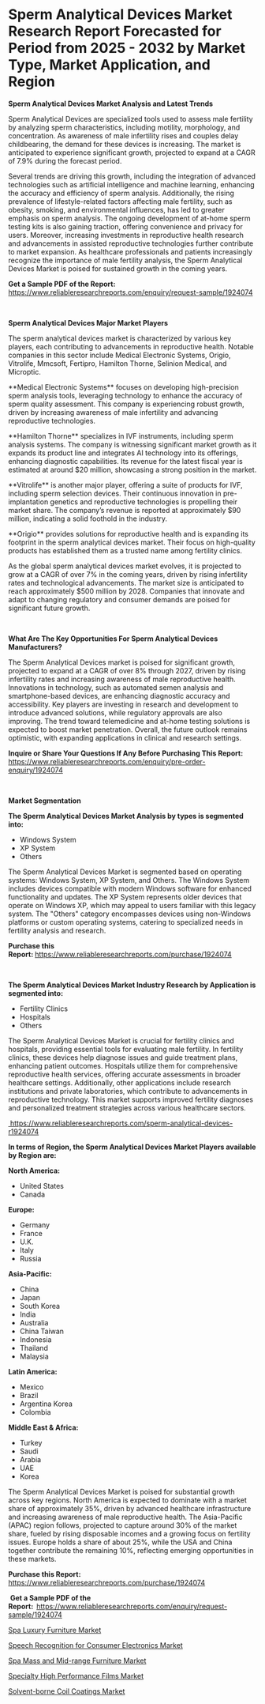 <p><h1>Sperm Analytical Devices Market Research Report Forecasted for Period from 2025 -  2032 by Market Type, Market Application, and Region</h1></p><p><strong>Sperm Analytical Devices Market Analysis and Latest Trends</strong></p>
<p><p>Sperm Analytical Devices are specialized tools used to assess male fertility by analyzing sperm characteristics, including motility, morphology, and concentration. As awareness of male infertility rises and couples delay childbearing, the demand for these devices is increasing. The market is anticipated to experience significant growth, projected to expand at a CAGR of 7.9% during the forecast period. </p><p>Several trends are driving this growth, including the integration of advanced technologies such as artificial intelligence and machine learning, enhancing the accuracy and efficiency of sperm analysis. Additionally, the rising prevalence of lifestyle-related factors affecting male fertility, such as obesity, smoking, and environmental influences, has led to greater emphasis on sperm analysis. The ongoing development of at-home sperm testing kits is also gaining traction, offering convenience and privacy for users. Moreover, increasing investments in reproductive health research and advancements in assisted reproductive technologies further contribute to market expansion. As healthcare professionals and patients increasingly recognize the importance of male fertility analysis, the Sperm Analytical Devices Market is poised for sustained growth in the coming years.</p></p>
<p><strong>Get a Sample PDF of the Report:&nbsp;</strong> <a href="https://www.reliableresearchreports.com/enquiry/request-sample/1924074?utm_campaign=36&utm_medium=2&utm_source=Github&utm_content=ia&utm_term=14012025&utm_id=sperm-analytical-devices">https://www.reliableresearchreports.com/enquiry/request-sample/1924074</a></p>
<p>&nbsp;</p>
<p><strong>Sperm Analytical Devices Major Market Players</strong></p>
<p><p>The sperm analytical devices market is characterized by various key players, each contributing to advancements in reproductive health. Notable companies in this sector include Medical Electronic Systems, Origio, Vitrolife, Mmcsoft, Fertipro, Hamilton Thorne, Selinion Medical, and Microptic. </p><p>**Medical Electronic Systems** focuses on developing high-precision sperm analysis tools, leveraging technology to enhance the accuracy of sperm quality assessment. This company is experiencing robust growth, driven by increasing awareness of male infertility and advancing reproductive technologies.</p><p>**Hamilton Thorne** specializes in IVF instruments, including sperm analysis systems. The company is witnessing significant market growth as it expands its product line and integrates AI technology into its offerings, enhancing diagnostic capabilities. Its revenue for the latest fiscal year is estimated at around $20 million, showcasing a strong position in the market.</p><p>**Vitrolife** is another major player, offering a suite of products for IVF, including sperm selection devices. Their continuous innovation in pre-implantation genetics and reproductive technologies is propelling their market share. The company’s revenue is reported at approximately $90 million, indicating a solid foothold in the industry.</p><p>**Origio** provides solutions for reproductive health and is expanding its footprint in the sperm analytical devices market. Their focus on high-quality products has established them as a trusted name among fertility clinics.</p><p>As the global sperm analytical devices market evolves, it is projected to grow at a CAGR of over 7% in the coming years, driven by rising infertility rates and technological advancements. The market size is anticipated to reach approximately $500 million by 2028. Companies that innovate and adapt to changing regulatory and consumer demands are poised for significant future growth.</p></p>
<p>&nbsp;</p>
<p><strong>What Are The Key Opportunities For Sperm Analytical Devices Manufacturers?</strong></p>
<p><p>The Sperm Analytical Devices market is poised for significant growth, projected to expand at a CAGR of over 8% through 2027, driven by rising infertility rates and increasing awareness of male reproductive health. Innovations in technology, such as automated semen analysis and smartphone-based devices, are enhancing diagnostic accuracy and accessibility. Key players are investing in research and development to introduce advanced solutions, while regulatory approvals are also improving. The trend toward telemedicine and at-home testing solutions is expected to boost market penetration. Overall, the future outlook remains optimistic, with expanding applications in clinical and research settings.</p></p>
<p><strong>Inquire or Share Your Questions If Any Before Purchasing This Report:</strong> <a href="https://www.reliableresearchreports.com/enquiry/pre-order-enquiry/1924074?utm_campaign=36&utm_medium=2&utm_source=Github&utm_content=ia&utm_term=14012025&utm_id=sperm-analytical-devices">https://www.reliableresearchreports.com/enquiry/pre-order-enquiry/1924074</a></p>
<p>&nbsp;</p>
<p><strong>Market Segmentation</strong></p>
<p><strong>The Sperm Analytical Devices Market Analysis by types is segmented into:</strong></p>
<p><ul><li>Windows System</li><li>XP System</li><li>Others</li></ul></p>
<p><p>The Sperm Analytical Devices Market is segmented based on operating systems: Windows System, XP System, and Others. The Windows System includes devices compatible with modern Windows software for enhanced functionality and updates. The XP System represents older devices that operate on Windows XP, which may appeal to users familiar with this legacy system. The "Others" category encompasses devices using non-Windows platforms or custom operating systems, catering to specialized needs in fertility analysis and research.</p></p>
<p><strong>Purchase this Report:&nbsp;</strong><a href="https://www.reliableresearchreports.com/purchase/1924074?utm_campaign=36&utm_medium=2&utm_source=Github&utm_content=ia&utm_term=14012025&utm_id=sperm-analytical-devices">https://www.reliableresearchreports.com/purchase/1924074</a></p>
<p>&nbsp;</p>
<p><strong>The Sperm Analytical Devices Market Industry Research by Application is segmented into:</strong></p>
<p><ul><li>Fertility Clinics</li><li>Hospitals</li><li>Others</li></ul></p>
<p><p>The Sperm Analytical Devices Market is crucial for fertility clinics and hospitals, providing essential tools for evaluating male fertility. In fertility clinics, these devices help diagnose issues and guide treatment plans, enhancing patient outcomes. Hospitals utilize them for comprehensive reproductive health services, offering accurate assessments in broader healthcare settings. Additionally, other applications include research institutions and private laboratories, which contribute to advancements in reproductive technology. This market supports improved fertility diagnoses and personalized treatment strategies across various healthcare sectors.</p></p>
<p><a href="https://www.reliableresearchreports.com/sperm-analytical-devices-r1924074?utm_campaign=36&utm_medium=2&utm_source=Github&utm_content=ia&utm_term=14012025&utm_id=sperm-analytical-devices">&nbsp;https://www.reliableresearchreports.com/sperm-analytical-devices-r1924074</a></p>
<p><strong>In terms of Region, the Sperm Analytical Devices Market Players available by Region are:</strong></p>
<p>
    <p> <strong> North America: </strong>
        <ul>
            <li>United States</li>
            <li>Canada</li>
        </ul>
        </p> 
    <p> <strong> Europe: </strong>
        <ul>
            <li>Germany</li>
            <li>France</li>
            <li>U.K.</li>
            <li>Italy</li>
            <li>Russia</li>
        </ul>
        </p> 
    <p> <strong> Asia-Pacific: </strong>
        <ul>
            <li>China</li>
            <li>Japan</li>
            <li>South Korea</li>
            <li>India</li>
            <li>Australia</li>
            <li>China Taiwan</li>
            <li>Indonesia</li>
            <li>Thailand</li>
            <li>Malaysia</li>
        </ul>
        </p> 
    <p> <strong> Latin America: </strong>
        <ul>
            <li>Mexico</li>
            <li>Brazil</li>
            <li>Argentina Korea</li>
            <li>Colombia</li>
        </ul>
        </p> 
    <p> <strong> Middle East & Africa: </strong>
        <ul>
            <li>Turkey</li>
            <li>Saudi</li>
            <li>Arabia</li>
            <li>UAE</li>
            <li>Korea</li>
        </ul>
    </p>
    </p>
<p><p>The Sperm Analytical Devices Market is poised for substantial growth across key regions. North America is expected to dominate with a market share of approximately 35%, driven by advanced healthcare infrastructure and increasing awareness of male reproductive health. The Asia-Pacific (APAC) region follows, projected to capture around 30% of the market share, fueled by rising disposable incomes and a growing focus on fertility issues. Europe holds a share of about 25%, while the USA and China together contribute the remaining 10%, reflecting emerging opportunities in these markets.</p></p>
<p><strong>Purchase this Report: </strong><a href="https://www.reliableresearchreports.com/purchase/1924074?utm_campaign=36&utm_medium=2&utm_source=Github&utm_content=ia&utm_term=14012025&utm_id=sperm-analytical-devices">https://www.reliableresearchreports.com/purchase/1924074</a></p>
<p>&nbsp;<strong>Get a Sample PDF of the Report:&nbsp;&nbsp;</strong><a href="https://www.reliableresearchreports.com/enquiry/request-sample/1924074?utm_campaign=36&utm_medium=2&utm_source=Github&utm_content=ia&utm_term=14012025&utm_id=sperm-analytical-devices">https://www.reliableresearchreports.com/enquiry/request-sample/1924074</a></p>
<p><strong></strong></p>
<p><p><a href="https://github.com/SanjidaKhan901/Market-Research-Report-List-1/blob/main/spa-luxury-furniture-market.md?utm_campaign=36&utm_medium=2&utm_source=Github&utm_content=ia&utm_term=14012025&utm_id=sperm-analytical-devices">Spa Luxury Furniture Market</a></p><p><a href="https://github.com/cheryjhonson/Market-Research-Report-List-1/blob/main/speech-recognition-for-consumer-electronics-market.md?utm_campaign=36&utm_medium=2&utm_source=Github&utm_content=ia&utm_term=14012025&utm_id=sperm-analytical-devices">Speech Recognition for Consumer Electronics Market</a></p><p><a href="https://github.com/AngelaWalsh696/Market-Research-Report-List-1/blob/main/spa-mass-and-mid-range-furniture-market.md?utm_campaign=36&utm_medium=2&utm_source=Github&utm_content=ia&utm_term=14012025&utm_id=sperm-analytical-devices">Spa Mass and Mid-range Furniture Market</a></p><p><a href="https://github.com/dierdrecrichton210/Market-Research-Report-List-1/blob/main/specialty-high-performance-films-market.md?utm_campaign=36&utm_medium=2&utm_source=Github&utm_content=ia&utm_term=14012025&utm_id=sperm-analytical-devices">Specialty High Performance Films Market</a></p><p><a href="https://github.com/tamvrosiya/Market-Research-Report-List-6/blob/main/solvent-borne-coil-coatings-market.md?utm_campaign=36&utm_medium=2&utm_source=Github&utm_content=ia&utm_term=14012025&utm_id=sperm-analytical-devices">Solvent-borne Coil Coatings Market</a></p></p>